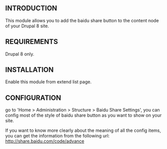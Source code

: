INTRODUCTION
------------

This module allows you to add the baidu share button to the content node of your
Drupal 8 site.


REQUIREMENTS
-------------

Drupal 8 only.


INSTALLATION
------------

Enable this module from extend list page.


CONFIGURATION
-------------

go to 'Home > Administration > Structure > Baidu Share Settings', you can config
most of the style of baidu share button as you want to show on your site.

If you want to know more clearly about the meaning of all the config items, you
can get the information from the following url:
http://share.baidu.com/code/advance
